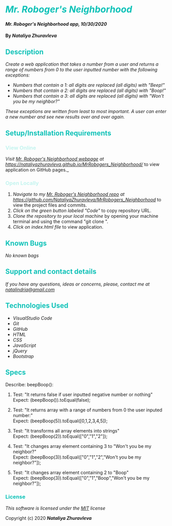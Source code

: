 # <span style="color:#0ec2b8">_Mr. Roboger's Neighborhood_</span>

#### _Mr. Roboger's Neighborhood app, 10/30/2020_

#### By _**Nataliya Zhuravleva**_

## <span style="color:#0ec2b8">Description</span>

_Create a web application that takes a number from a user and returns a range of numbers from 0 to the user inputted number with the following exceptions:_

* _Numbers that contain a 1: all digits are replaced (all digits) with "Beep!"_
* _Numbers that contain a 2: all digits are replaced (all digits) with "Boop!"_
* _Numbers that contain a 3: all digits are replaced (all digits) with "Won't you be my neighbor?"_

_These exceptions are written from least to most important._
_A user can enter a new number and see new results over and over again._


## <span style="color:#0ec2b8">Setup/Installation Requirements</span>
### <span style="color:#c4f4ef">View Online</span>
_Visit [Mr. Roboger's Neighborhood webpage](https://nataliyazhuravleva.github.io/MrRobogers_Neighborhood/) at https://nataliyazhuravleva.github.io/MrRobogers_Neighborhood/_ to view application on GitHub pages._

### <span style="color:#c4f4ef">Open Locally</span>
1. _Navigate to my [Mr. Roboger's Neighborhood repo](https://github.com/NataliyaZhuravleva/MrRobogers_Neighborhood) at https://github.com/NataliyaZhuravleva/MrRobogers_Neighborhood_ to view the project files and commits.
2. _Click on the green button labeled "Code"_ to copy repository URL.
3. _Clone the repository to your local machine_ by opening your machine terminal and using the command "git clone ".
4. _Click on index.html file_ to view application.


## <span style="color:#0ec2b8">Known Bugs</span>

_No known bags_

## <span style="color:#0ec2b8">Support and contact details</span>

_If you have any questions, ideas or concerns, please, contact me at [natalindria@gmail.com](mailto:natalindria@gmail.com)_


## <span style="color:#0ec2b8">Technologies Used</span>

* _VisualStudio Code_
* _Git_
* _GitHub_
* _HTML_
* _CSS_
* _JavaScript_
* _jQuery_
* _Bootstrap_

## <span style="color:#0ec2b8">Specs</span>

Describe: beepBoop():

1. Test: "It returns false if user inputted negative number or nothing"<br>
    Expect: (beepBoop()).toEqual(false);

2. Test: "It returns array with a range of numbers from 0 the user inputed number:"<br>
    Expect: (beepBoop(5)).toEqual([0,1,2,3,4,5]);

3. Test: "It transforms all array elements into strings"<br>
    Expect: (beepBoop(2)).toEqual(["0","1","2"]);

4. Test: "It changes array element containing 3 to "Won't you be my neighbor?"<br>
    Expect: (beepBoop(3)).toEqual(["0","1","2","Won't you be my neighbor?"]);

5. Test: "It changes array element containing 2 to "Boop"<br>
    Expect: (beepBoop(3)).toEqual(["0","1","Boop","Won't you be my neighbor?"]);   


### <span style="color:#0ec2b8">License</span>

*This software is licensed under the [MIT](https://choosealicense.com/licenses/mit/) license*

Copyright (c) 2020 **_Nataliya Zhuravleva_**
